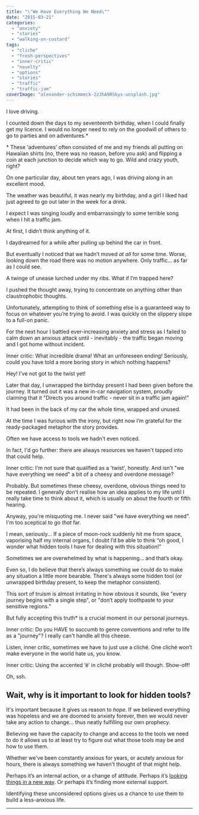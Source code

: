 ```yaml
---
title: "\"We Have Everything We Need\""
date: "2015-03-21"
categories: 
  - "anxiety"
  - "stories"
  - "walking-on-custard"
tags: 
  - "cliche"
  - "fresh-perspectives"
  - "inner-critic"
  - "novelty"
  - "options"
  - "stories"
  - "traffic"
  - "traffic-jam"
coverImage: "alexander-schimmeck-2zJhA9RSkys-unsplash.jpg"
---
```


I love driving.

I counted down the days to my seventeenth birthday, when I could finally get my licence. I would no longer need to rely on the goodwill of others to go to parties and on adventures.\*

\* These ‘adventures’ often consisted of me and my friends all putting on Hawaiian shirts (no, there was no reason, before you ask) and flipping a coin at each junction to decide which way to go. Wild and crazy youth, right?

On one particular day, about ten years ago, I was driving along in an excellent mood.

The weather was beautiful, it was nearly my birthday, and a girl I liked had just agreed to go out later in the week for a drink.

I expect I was singing loudly and embarrassingly to some terrible song when I hit a traffic jam.

At first, I didn’t think anything of it.

<!--more-->

I daydreamed for a while after pulling up behind the car in front.

But eventually I noticed that we hadn’t moved _at all_ for some time. Worse, looking down the road there was no motion anywhere. Only traffic... as far as I could see.

A twinge of unease lurched under my ribs. What if I’m trapped here?

I pushed the thought away, trying to concentrate on anything other than claustrophobic thoughts.

Unfortunately, attempting to think of something else is a guaranteed way to focus on whatever you’re trying to avoid. I was quickly on the slippery slope to a full-on panic.

For the next hour I battled ever-increasing anxiety and stress as I failed to calm down an anxious attack until - inevitably - the traffic began moving and I got home without incident.

Inner critic: What incredible drama! What an unforeseen ending! Seriously, could you have told a more boring story in which nothing happens?

Hey! I've not got to the twist yet!

Later that day, I unwrapped the birthday present I had been given before the journey. It turned out it was a new in-car navigation system, proudly claiming that it "Directs you around traffic - never sit in a traffic jam again!"

It had been in the back of my car the whole time, wrapped and unused.

At the time I was furious with the irony, but right now I’m grateful for the ready-packaged metaphor the story provides.

Often we have access to tools we hadn't even noticed.

In fact, I'd go further: there are always resources we haven't tapped into that could help.

Inner critic: I'm not sure that qualified as a 'twist', honestly. And isn't "we have everything we need" a bit of a cheesy and overdone message?

Probably. But sometimes these cheesy, overdone, obvious things need to be repeated. I generally don't realise how an idea applies to my life until I really take time to think about it, which is usually on about the fourth or fifth hearing.

Anyway, you're misquoting me. I never said "we have everything we need". I'm too sceptical to go _that_ far.

I mean, seriously... If a piece of moon-rock suddenly hit me from space, vaporising half my internal organs, I doubt I’d be able to think “oh good, I wonder what hidden tools I have for dealing with this situation!”

Sometimes we are overwhelmed by what is happening… and that’s okay.

Even so, I do believe that there’s always something we could do to make any situation a little more bearable. There's always some hidden tool (or unwrapped birthday present, to keep the metaphor consistent).

This sort of truism is almost irritating in how obvious it sounds, like "every journey begins with a single step", or "don’t apply toothpaste to your sensitive regions."

But fully accepting this truth\* is a crucial moment in our personal journeys.

Inner critic: Do you HAVE to succumb to genre conventions and refer to life as a "journey"? I really can't handle all this cheese.

Listen, inner critic, sometimes we have to just use a cliché. One cliché won’t make everyone in the world hate us, you know.

Inner critic: Using the accented ‘é’ in cliché probably will though. Show-off!

Oh, ssh.

## Wait, why is it important to look for hidden tools?

It's important because it gives us reason to _hope_. If we believed everything was hopeless and we are doomed to anxiety forever, then we would never take any action to change... thus neatly fulfilling our own prophecy.

Believing we have the capacity to change and access to the tools we need to do it allows us to at least try to figure out what those tools may be and how to use them.

Whether we've been constantly anxious for years, or acutely anxious for hours, there is always something we haven't thought of that might help.

Perhaps it’s an internal action, or a change of attitude. Perhaps it’s [looking things in a new way](https://www.walkingoncustard.com/novelty-blindness-fresh-perspectives/ "Novelty Blindness & Fresh Perspectives"). Or perhaps it’s finding more external support.

Identifying these unconsidered options gives us a chance to use them to build a less-anxious life.

* * *
